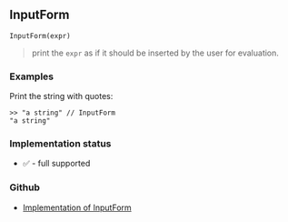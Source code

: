## InputForm


```
InputForm(expr)
```
 
> print the `expr` as if it should be inserted by the user for evaluation.


### Examples

Print the string with quotes:

```
>> "a string" // InputForm
"a string"
```
 






### Implementation status

* &#x2705; - full supported

### Github

* [Implementation of InputForm](https://github.com/axkr/symja_android_library/blob/master/symja_android_library/matheclipse-core/src/main/java/org/matheclipse/core/builtin/OutputFunctions.java#L386) 

